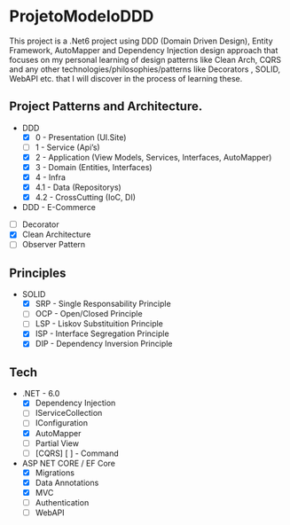 # ProjetoModeloDDD

This project is a .Net6 project using DDD (Domain Driven Design), Entity Framework, AutoMapper and Dependency Injection design approach that focuses on my personal learning of design patterns like Clean Arch, CQRS and any other technologies/philosophies/patterns like Decorators , SOLID, WebAPI etc. that I will discover in the process of learning these.

## Project Patterns and Architecture.
- DDD
    - [x]  0 - Presentation (UI.Site)
    - [ ]  1 - Service (Api’s)
    - [x]  2 - Application (View Models, Services, Interfaces, AutoMapper)
    - [x]  3 - Domain (Entities, Interfaces)
    - [x]  4 - Infra
    - [x]  4.1 - Data (Repositorys)
    - [x]  4.2 - CrossCutting (IoC, DI)
- DDD - E-Commerce
- [ ] Decorator 
- [x] Clean Architecture 
- [ ] Observer Pattern

## Principles
- SOLID 
    - [x]  SRP - Single Responsability Principle
    - [ ]  OCP - Open/Closed Principle
    - [ ]  LSP - Liskov Substituition Principle
    - [x]  ISP - Interface Segregation Principle
    - [x]  DIP - Dependency Inversion Principle

## Tech
- .NET - 6.0 
    - [x]  Dependency Injection
    - [ ]  IServiceCollection
    - [ ]  IConfiguration
    - [x]  AutoMapper
    - [ ]  Partial View 
    - [ ]  [CQRS]
       [ ] - Command 
            
- ASP NET CORE / EF Core
    - [x]  Migrations
    - [x]  Data Annotations
    - [x]  MVC
    - [ ]  Authentication
    - [ ]  WebAPI 
